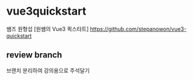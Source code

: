 # vue3quickstart
쌤즈 원형섭 [원쌤의 Vue3 퀵스타트] https://github.com/stepanowon/vue3-quickstart

## review branch
브랜치 분리하여 강의용으로 주석달기

